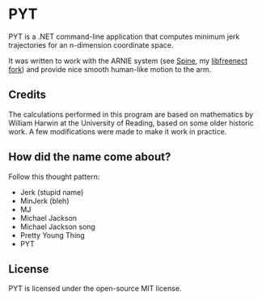 # PYT

PYT is a .NET command-line application that computes minimum jerk trajectories for an n-dimension coordinate space.

It was written to work with the ARNIE system (see [Spine](https://github.com/chrisalexander/Spine), my [libfreenect fork](https://github.com/chrisalexander/libfreenect)) and provide nice smooth human-like motion to the arm.

## Credits

The calculations performed in this program are based on mathematics by William Harwin at the University of Reading, based on some older historic work. A few modifications were made to make it work in practice.

## How did the name come about?

Follow this thought pattern:

* Jerk (stupid name)
* MinJerk (bleh)
* MJ
* Michael Jackson
* Michael Jackson song
* Pretty Young Thing
* PYT

## License

PYT is licensed under the open-source MIT license.